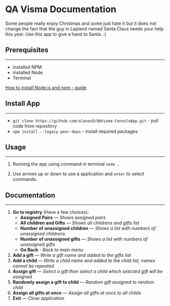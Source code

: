 # QA Visma Documentation
Some people really enjoy Christmas and some just hate it but it does not change the fact that
the guy in Lapland named Santa Claus needs your help this year. Use this app to give a hand to Santa. :)

## Prerequisites 
___
- installed NPM
- installed Node
- Terminal

[How to install Node.js and npm - guide](https://docs.npmjs.com/downloading-and-installing-node-js-and-npm)

## Install App
___
- ```git clone https://github.com/alanas9/QAVisma-ConsoleApp.git``` - pull code from repository
- ```npm install --legacy-peer-deps``` - install required packages

## Usage
___
1. Running the app using command in terminal  `node .`

2. Use arrows up or down to use a application and `enter` to select commands.


## Documentation
___
1. **Go to registry** (Have a few choices):
    - **Assigned Pairs** —  *Shows assigned pairs*
    - **All children and Gifts** —   *Shows all childrens and gifts list*
    - **Number of unassigned children** —  *Shows a list with numbers of unassigned childrens*
    - **Number of unassigned gifts**  —  *Shows a list with numbers of unassigned gifts*
    - **Go Back** - *Back to main menu*
2. **Add a gift** —  *Write a gift name and added to the gifts list*
3. **Add a child** —  *Write a child name and added to the child list, names cannot be repeated*
4. **Assign gift** —  *Select a gift then select a child which selected gift will be assigned*
5.   **Randomly assign a gift to child** —  *Random gift assigned to random child*
6. **Assign all gifts at once** —  *Assign all gifts at once to all childs*
7. **Exit** —  *Close application*
